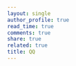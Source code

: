 ```yaml
---
layout: single
author_profile: true
read_time: true
comments: true
share: true
related: true
title: QQ
---
```


